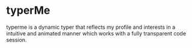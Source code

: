 # typerMe
typerme is a dynamic typer that reflects my profile and interests in a intuitive and animated manner which works with a fully transparent code session.
